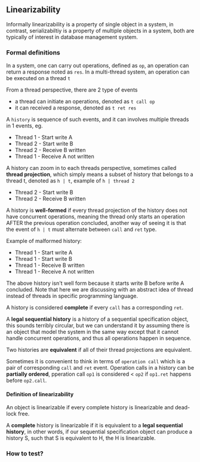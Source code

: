 ## Linearizability

Informally linearizability is a property of single object in a system, in contrast, serializabiltiy is a property of multiple objects in a system, both are typically of interest in database management system.

### Formal definitions

In a system, one can carry out operations, defined as `op`, an operation can return a response noted as `res`.
In a multi-thread system, an operation can be executed on a thread `t`

From a thread perspective, there are 2 type of events
* a thread can initiate an operations, denoted as `t call op`
* it can received a response, denoted as `t ret res` 

A `history` is sequence of such events, and it can involves multiple threads in 1 events, eg.

* Thread 1 - Start write A
* Thread 2 - Start write B
* Thread 2 - Receive B written
* Thread 1 - Receive A not written

A history can zoom in to each threads perspective, sometimes called **thread projection**, which simply means a subset of history that belongs to a thread t, denoted as `h | t`, example of `h | thread 2`

* Thread 2 - Start write B
* Thread 2 - Receive B written

A history is **well-formed** if every thread projection of the history does not have concurrent operations, meaning the thread only starts an operation AFTER the previous operation concluded, another way of seeing it is that the event of `h | t` must alternate between `call` and `ret` type.

Example of malformed history:

* Thread 1 - Start write A
* Thread 1 - Start write B
* Thread 1 - Receive B written
* Thread 1 - Receive A not written

The above history isn't well form because it starts write B before write A concluded. Note that here we are discussing with an abstract idea of thread instead of threads in specific programming language. 
 
A history is considered **complete** if every `call` has a corresponding `ret`.

A **legal sequential history** is a history of a sequential specification object, this sounds terribly circular, but we can understand it by assuming there is an object that model the system in the same way except that it cannot handle concurrent operations, and thus all operations happen in sequence.

Two histories are **equivalent** if all of their thread projections are equivalent.

Sometimes it is convenient to think in terms of `operation call` which is a pair of corresponding `call` and `ret` event. 
Operation calls in a history can be **partially ordered**, pperation call `op1` is considered < `op2` if `op1.ret` happens before `op2.call`.

#### Definition of linearizability

An object is linearizable if every complete history is linearizable and dead-lock free.  

A **complete** history is linearizable if it is equivalent to a **legal sequential history**, in other words, if our sequential specification object can produce a history S, such that S is equivalent to H, the H is linearizable.

### How to test?
